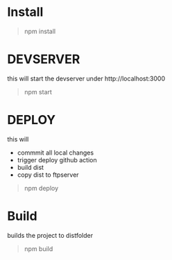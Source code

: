 # Install

> npm install

# DEVSERVER

this will start the devserver under http://localhost:3000

> npm start

# DEPLOY

this will

- commmit all local changes
- trigger deploy github action
- build dist
- copy dist to ftpserver

> npm deploy

# Build

builds the project to distfolder

> npm build
